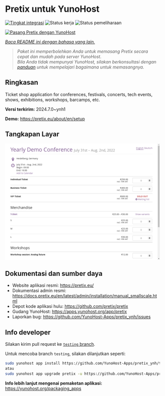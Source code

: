 <!--
N.B.: README ini dibuat secara otomatis oleh <https://github.com/YunoHost/apps/tree/master/tools/readme_generator>
Ini TIDAK boleh diedit dengan tangan.
-->

# Pretix untuk YunoHost

[![Tingkat integrasi](https://dash.yunohost.org/integration/pretix.svg)](https://ci-apps.yunohost.org/ci/apps/pretix/) ![Status kerja](https://ci-apps.yunohost.org/ci/badges/pretix.status.svg) ![Status pemeliharaan](https://ci-apps.yunohost.org/ci/badges/pretix.maintain.svg)

[![Pasang Pretix dengan YunoHost](https://install-app.yunohost.org/install-with-yunohost.svg)](https://install-app.yunohost.org/?app=pretix)

*[Baca README ini dengan bahasa yang lain.](./ALL_README.md)*

> *Paket ini memperbolehkan Anda untuk memasang Pretix secara cepat dan mudah pada server YunoHost.*  
> *Bila Anda tidak mempunyai YunoHost, silakan berkonsultasi dengan [panduan](https://yunohost.org/install) untuk mempelajari bagaimana untuk memasangnya.*

## Ringkasan

Ticket shop application for conferences, festivals, concerts, tech events, shows, exhibitions, workshops, barcamps, etc.

**Versi terkirim:** 2024.7.0~ynh1

**Demo:** <https://pretix.eu/about/en/setup>

## Tangkapan Layar

![Tangkapan Layar pada Pretix](./doc/screenshots/screenshot.png)

## Dokumentasi dan sumber daya

- Website aplikasi resmi: <https://pretix.eu/>
- Dokumentasi admin resmi: <https://docs.pretix.eu/en/latest/admin/installation/manual_smallscale.html>
- Depot kode aplikasi hulu: <https://github.com/pretix/pretix>
- Gudang YunoHost: <https://apps.yunohost.org/app/pretix>
- Laporkan bug: <https://github.com/YunoHost-Apps/pretix_ynh/issues>

## Info developer

Silakan kirim pull request ke [`testing` branch](https://github.com/YunoHost-Apps/pretix_ynh/tree/testing).

Untuk mencoba branch `testing`, silakan dilanjutkan seperti:

```bash
sudo yunohost app install https://github.com/YunoHost-Apps/pretix_ynh/tree/testing --debug
atau
sudo yunohost app upgrade pretix -u https://github.com/YunoHost-Apps/pretix_ynh/tree/testing --debug
```

**Info lebih lanjut mengenai pemaketan aplikasi:** <https://yunohost.org/packaging_apps>
